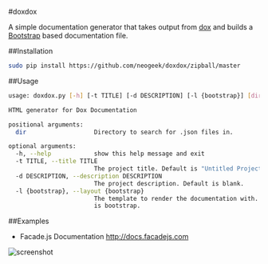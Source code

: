 #doxdox

A simple documentation generator that takes output from [dox](https://github.com/visionmedia/dox/) and builds a [Bootstrap](http://getbootstrap.com/) based documentation file.

##Installation

```bash
sudo pip install https://github.com/neogeek/doxdox/zipball/master
```

##Usage

```bash
usage: doxdox.py [-h] [-t TITLE] [-d DESCRIPTION] [-l {bootstrap}] [dir]

HTML generator for Dox Documentation

positional arguments:
  dir                   Directory to search for .json files in.

optional arguments:
  -h, --help            show this help message and exit
  -t TITLE, --title TITLE
                        The project title. Default is "Untitled Project".
  -d DESCRIPTION, --description DESCRIPTION
                        The project description. Default is blank.
  -l {bootstrap}, --layout {bootstrap}
                        The template to render the documentation with. Default
                        is bootstrap.
```

##Examples

- Facade.js Documentation <http://docs.facadejs.com>

![screenshot](http://f.cl.ly/items/2s3Z1u471I2k0U0a143a/doxdox-screenshot.png)